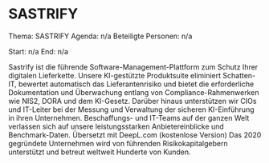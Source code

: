 # SASTRIFY
Thema: SASTRIFY
Agenda: n/a
Beteiligte Personen: n/a

Start: n/a
End: n/a

Sastrify ist die führende Software-Management-Plattform zum Schutz Ihrer digitalen Lieferkette. Unsere KI-gestützte Produktsuite eliminiert Schatten-IT, bewertet automatisch das Lieferantenrisiko und bietet die erforderliche Dokumentation und Überwachung entlang von Compliance-Rahmenwerken wie NIS2, DORA und dem KI-Gesetz. Darüber hinaus unterstützen wir CIOs und IT-Leiter bei der Messung und Verwaltung der sicheren KI-Einführung in ihren Unternehmen. Beschaffungs- und IT-Teams auf der ganzen Welt verlassen sich auf unsere leistungsstarken Anbietereinblicke und Benchmark-Daten. Übersetzt mit DeepL.com (kostenlose Version) Das 2020 gegründete Unternehmen wird von führenden Risikokapitalgebern unterstützt und betreut weltweit Hunderte von Kunden.
